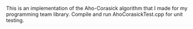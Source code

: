 This is an implementation of the Aho-Corasick algorithm that I made for my programming team library. Compile and run AhoCorasickTest.cpp for unit testing.
